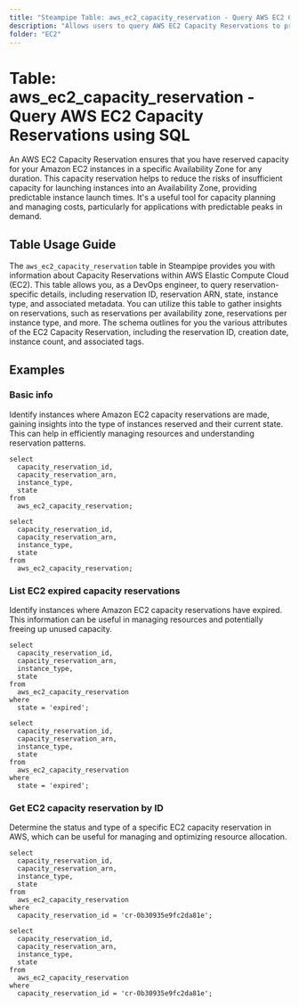 ```yaml
---
title: "Steampipe Table: aws_ec2_capacity_reservation - Query AWS EC2 Capacity Reservations using SQL"
description: "Allows users to query AWS EC2 Capacity Reservations to provide information about the reservations within AWS Elastic Compute Cloud (EC2)."
folder: "EC2"
---
```


# Table: aws_ec2_capacity_reservation - Query AWS EC2 Capacity Reservations using SQL

An AWS EC2 Capacity Reservation ensures that you have reserved capacity for your Amazon EC2 instances in a specific Availability Zone for any duration. This capacity reservation helps to reduce the risks of insufficient capacity for launching instances into an Availability Zone, providing predictable instance launch times. It's a useful tool for capacity planning and managing costs, particularly for applications with predictable peaks in demand.

## Table Usage Guide

The `aws_ec2_capacity_reservation` table in Steampipe provides you with information about Capacity Reservations within AWS Elastic Compute Cloud (EC2). This table allows you, as a DevOps engineer, to query reservation-specific details, including reservation ID, reservation ARN, state, instance type, and associated metadata. You can utilize this table to gather insights on reservations, such as reservations per availability zone, reservations per instance type, and more. The schema outlines for you the various attributes of the EC2 Capacity Reservation, including the reservation ID, creation date, instance count, and associated tags.

## Examples

### Basic info
Identify instances where Amazon EC2 capacity reservations are made, gaining insights into the type of instances reserved and their current state. This can help in efficiently managing resources and understanding reservation patterns.

```sql+postgres
select
  capacity_reservation_id,
  capacity_reservation_arn,
  instance_type,
  state
from
  aws_ec2_capacity_reservation;
```

```sql+sqlite
select
  capacity_reservation_id,
  capacity_reservation_arn,
  instance_type,
  state
from
  aws_ec2_capacity_reservation;
```

### List EC2 expired capacity reservations
Identify instances where Amazon EC2 capacity reservations have expired. This information can be useful in managing resources and potentially freeing up unused capacity.

```sql+postgres
select
  capacity_reservation_id,
  capacity_reservation_arn,
  instance_type,
  state
from
  aws_ec2_capacity_reservation
where
  state = 'expired';
```

```sql+sqlite
select
  capacity_reservation_id,
  capacity_reservation_arn,
  instance_type,
  state
from
  aws_ec2_capacity_reservation
where
  state = 'expired';
```

### Get EC2 capacity reservation by ID
Determine the status and type of a specific EC2 capacity reservation in AWS, which can be useful for managing and optimizing resource allocation.

```sql+postgres
select
  capacity_reservation_id,
  capacity_reservation_arn,
  instance_type,
  state
from
  aws_ec2_capacity_reservation
where
  capacity_reservation_id = 'cr-0b30935e9fc2da81e';
```

```sql+sqlite
select
  capacity_reservation_id,
  capacity_reservation_arn,
  instance_type,
  state
from
  aws_ec2_capacity_reservation
where
  capacity_reservation_id = 'cr-0b30935e9fc2da81e';
```